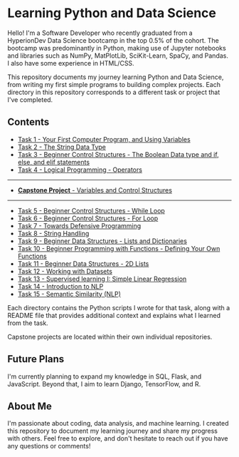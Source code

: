 # Learning Python and Data Science

Hello! I'm a Software Developer who recently graduated from a HyperionDev Data Science bootcamp in the top 0.5% of the cohort. The bootcamp was predominantly in Python, making use of Jupyter notebooks and libraries such as NumPy, MatPlotLib, SciKit-Learn, SpaCy, and Pandas. I also have some experience in HTML/CSS.

This repository documents my journey learning Python and Data Science, from writing my first simple programs to building complex projects. Each directory in this repository corresponds to a different task or project that I've completed.

## Contents

* [Task 1 - Your First Computer Program, and Using Variables](https://github.com/G-o-r-a-n/Learning-Python/tree/main/Task%2001%20-%20Your%20First%20Computer%20Program%2C%20and%20Using%20Variables)
* [Task 2 - The String Data Type](https://github.com/G-o-r-a-n/Learning-Python/tree/main/Task%2002%20-%20The%20String%20Data%20Type)
* [Task 3 - Beginner Control Structures - The Boolean Data type and if, else, and elif statements](https://github.com/G-o-r-a-n/Learning-Python/tree/main/Task%2003%20-%20Beginner%20Control%20Structures%20-%20The%20Boolean%20Data%20type%20and%20if%2C%20else%2C%20and%20elif%20statements)
* [Task 4 - Logical Programming - Operators](https://github.com/G-o-r-a-n/Learning-Python/tree/main/Task%2004%20-%20Logical%20Programming%20-%20Operators)
-----------------------------------------------------------
* [**Capstone Project** - Variables and Control Structures](https://github.com/G-o-r-a-n/Capstone-Variables-Control-Structures)
-----------------------------------------------------------
* [Task 5 - Beginner Control Structures - While Loop](https://github.com/G-o-r-a-n/Learning-Python/tree/main/Task%2005%20-%20Beginner%20Control%20Structures%20-%20While%20Loop)
* [Task 6 - Beginner Control Structures - For Loop](https://github.com/G-o-r-a-n/Learning-Python/tree/main/Task%2006%20-%20Beginner%20Control%20Structures%20-%20For%20Loop)
* [Task 7 - Towards Defensive Programming](https://github.com/G-o-r-a-n/Learning-Python/tree/main/Task%2007%20-%20Towards%20Defensive%20Programming)
* [Task 8 - String Handling](https://github.com/G-o-r-a-n/Learning-Python/tree/main/Task%2008%20-%20String%20Handling)
* [Task 9 - Beginner Data Structures - Lists and Dictionaries](https://github.com/G-o-r-a-n/Learning-Python/tree/main/Task%2009%20-%20Beginner%20Data%20Structures%20-%20Lists%20and%20Dictionaries)
* [Task 10 - Beginner Programming with Functions - Defining Your Own Functions](https://github.com/G-o-r-a-n/Learning-Python/tree/main/Task%2010%20-%20Beginner%20Programming%20with%20Functions%20-%20Define%20Your%20Own%20Functions)
* [Task 11 - Beginner Data Structures - 2D Lists](https://github.com/G-o-r-a-n/Learning-Python/tree/main/Task%2011%20-%20Beginner%20Data%20Structures%20-%202D%20Lists)
* [Task 12 - Working with Datasets](https://github.com/G-o-r-a-n/Learning-Python/tree/main/Task%2012%20-%20Working%20with%20Datasets)
* [Task 13 - Supervised learning I: Simple Linear Regression](https://github.com/G-o-r-a-n/Learning-Python/tree/main/Task%2013%20-%20Supervised%20Learning%20I%20-%20Simple%20Linear%20Regression)
* [Task 14 - Introduction to NLP](https://github.com/G-o-r-a-n/Learning-Python/tree/main/Task%2014%20-%20Introduction%20to%20NLP)
* [Task 15 - Semantic Similarity (NLP)](https://github.com/G-o-r-a-n/Learning-Python/tree/main/Task%2015%20-%20Semantic%20Similarity%20-%20NLP)

Each directory contains the Python scripts I wrote for that task, along with a README file that provides additional context and explains what I learned from the task.

Capstone projects are located within their own individual repositories.

## Future Plans

I'm currently planning to expand my knowledge in SQL, Flask, and JavaScript. Beyond that, I aim to learn Django, TensorFlow, and R.

## About Me

I'm passionate about coding, data analysis, and machine learning. I created this repository to document my learning journey and share my progress with others. Feel free to explore, and don't hesitate to reach out if you have any questions or comments!
